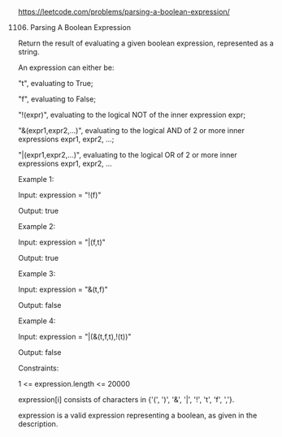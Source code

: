 https://leetcode.com/problems/parsing-a-boolean-expression/

1106. Parsing A Boolean Expression


Return the result of evaluating a given boolean expression, represented as a string.

An expression can either be:

"t", evaluating to True;

"f", evaluating to False;

"!(expr)", evaluating to the logical NOT of the inner expression expr;

"&(expr1,expr2,...)", evaluating to the logical AND of 2 or more inner expressions expr1, expr2, ...;

"|(expr1,expr2,...)", evaluating to the logical OR of 2 or more inner expressions expr1, expr2, ...
 

Example 1:

Input: expression = "!(f)"

Output: true

Example 2:

Input: expression = "|(f,t)"

Output: true

Example 3:

Input: expression = "&(t,f)"

Output: false

Example 4:

Input: expression = "|(&(t,f,t),!(t))"

Output: false
 

Constraints:

1 <= expression.length <= 20000

expression[i] consists of characters in {'(', ')', '&', '|', '!', 't', 'f', ','}.

expression is a valid expression representing a boolean, as given in the description.

